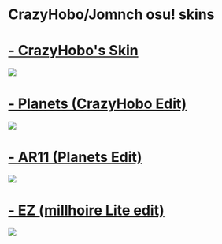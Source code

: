 # CrazyHobo/Jomnch osu! skins

# [- CrazyHobo's Skin](https://mega.nz/file/zfgglSyb#UI0s1cqXr19rkE2qi9bJEL2xYIp2BwVds8KZIJ3j-Pg) 
![](https://osu.ppy.sh/ss/17041081/dde9)

# [- Planets (CrazyHobo Edit)](https://mega.nz/file/eL4hlTKB#itar-IJoY9CDP6cA3IMtpSGh8Fjdh6jMxufdC_pamZ0) 
![](https://osu.ppy.sh/ss/17041087/9b97)

# [- AR11 (Planets Edit)](https://mega.nz/file/jDhGBTZI#4fI7u61-6wMgx8eskg_9GEw_JhZyaxQoTpwbmR8w2VA) 
![](https://osu.ppy.sh/ss/17041094/54f9)

# [-  EZ (millhoire Lite edit)](https://mega.nz/file/SOB0iT6I#YkA1quLtTC-RZNA5j7CbookAj_t_ru2MmAkULUImzy0)
![](https://osu.ppy.sh/ss/17059641/aa17)
